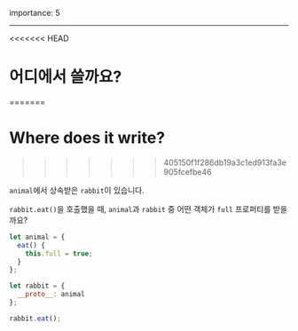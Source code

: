 importance: 5

---

<<<<<<< HEAD
# 어디에서 쓸까요?
=======
# Where does it write?
>>>>>>> 405150f1f286db19a3c1ed913fa3e905fcefbe46

`animal`에서 상속받은 `rabbit`이 있습니다.

`rabbit.eat()`을 호출했을 때, `animal`과 `rabbit` 중 어떤 객체가 `full` 프로퍼티를 받을까요?

```js
let animal = {
  eat() {
    this.full = true;
  }
};

let rabbit = {
  __proto__: animal
};

rabbit.eat();
```
